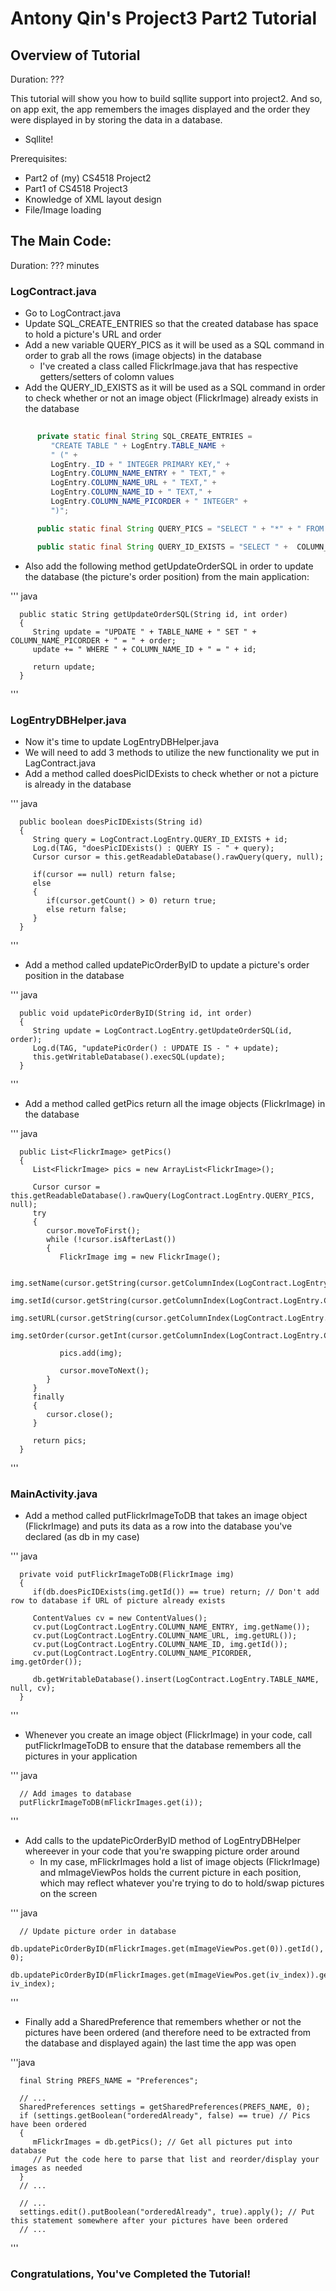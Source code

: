 
# Antony Qin's Project3 Part2 Tutorial
## Overview of Tutorial
Duration: ???

This tutorial will show you how to build sqllite support into project2. And so, on app exit, the app remembers the images displayed and the order they were displayed in by storing the data in a database.

* Sqllite!

Prerequisites:

* Part2 of (my) CS4518 Project2
* Part1 of CS4518 Project3
* Knowledge of XML layout design
* File/Image loading

## The Main Code:
Duration: ??? minutes

### LogContract.java
* Go to LogContract.java
* Update SQL_CREATE_ENTRIES so that the created database has space to hold a picture's URL and order
* Add a new variable QUERY_PICS as it will be used as a SQL command in order to grab all the rows (image objects) in the database
    * I've created a class called FlickrImage.java that has respective getters/setters of colomn values
* Add the QUERY_ID_EXISTS as it will be used as a SQL command in order to check whether or not an image object (FlickrImage) already exists in the database

``` java
    
      private static final String SQL_CREATE_ENTRIES =
         "CREATE TABLE " + LogEntry.TABLE_NAME +
         " (" +
         LogEntry._ID + " INTEGER PRIMARY KEY," +
         LogEntry.COLUMN_NAME_ENTRY + " TEXT," +
         LogEntry.COLUMN_NAME_URL + " TEXT," +
         LogEntry.COLUMN_NAME_ID + " TEXT," +
         LogEntry.COLUMN_NAME_PICORDER + " INTEGER" +
         ")";

      public static final String QUERY_PICS = "SELECT " + "*" + " FROM " + TABLE_NAME;

      public static final String QUERY_ID_EXISTS = "SELECT " +  COLUMN_NAME_ID + " FROM " + TABLE_NAME + " WHERE "  + COLUMN_NAME_ID + " = ";
```

* Also add the following method getUpdateOrderSQL in order to update the database (the picture's order position) from the main application:

''' java
    
      public static String getUpdateOrderSQL(String id, int order)
      {
         String update = "UPDATE " + TABLE_NAME + " SET " + COLUMN_NAME_PICORDER + " = " + order;
         update += " WHERE " + COLUMN_NAME_ID + " = " + id;

         return update;
      }
'''

### LogEntryDBHelper.java
* Now it's time to update LogEntryDBHelper.java
* We will need to add 3 methods to utilize the new functionality we put in LagContract.java
* Add a method called doesPicIDExists to check whether or not a picture is already in the database

''' java
   
      public boolean doesPicIDExists(String id)
      {
         String query = LogContract.LogEntry.QUERY_ID_EXISTS + id;
         Log.d(TAG, "doesPicIDExists() : QUERY IS - " + query);
         Cursor cursor = this.getReadableDatabase().rawQuery(query, null);

         if(cursor == null) return false;
         else
         {
            if(cursor.getCount() > 0) return true;
            else return false;
         }
      }
'''

* Add a method called updatePicOrderByID to update a picture's order position in the database

''' java

      public void updatePicOrderByID(String id, int order)
      {
         String update = LogContract.LogEntry.getUpdateOrderSQL(id, order);
         Log.d(TAG, "updatePicOrder() : UPDATE IS - " + update);
         this.getWritableDatabase().execSQL(update);
      }
'''

* Add a method called getPics return all the image objects (FlickrImage) in the database

''' java

      public List<FlickrImage> getPics()
      {
         List<FlickrImage> pics = new ArrayList<FlickrImage>();

         Cursor cursor = this.getReadableDatabase().rawQuery(LogContract.LogEntry.QUERY_PICS, null);
         try
         {
            cursor.moveToFirst();
            while (!cursor.isAfterLast())
            {
               FlickrImage img = new FlickrImage();

               img.setName(cursor.getString(cursor.getColumnIndex(LogContract.LogEntry.COLUMN_NAME_ENTRY)));
               img.setId(cursor.getString(cursor.getColumnIndex(LogContract.LogEntry.COLUMN_NAME_ID)));
               img.setURL(cursor.getString(cursor.getColumnIndex(LogContract.LogEntry.COLUMN_NAME_URL)));
               img.setOrder(cursor.getInt(cursor.getColumnIndex(LogContract.LogEntry.COLUMN_NAME_PICORDER)));

               pics.add(img);

               cursor.moveToNext();
            }
         }
         finally
         {
            cursor.close();
         }

         return pics;
      }
'''

### MainActivity.java
* Add a method called putFlickrImageToDB that takes an image object (FlickrImage) and puts its data as a row into the database you've declared (as db in my case)

''' java

      private void putFlickrImageToDB(FlickrImage img)
      {
         if(db.doesPicIDExists(img.getId()) == true) return; // Don't add row to database if URL of picture already exists

         ContentValues cv = new ContentValues();
         cv.put(LogContract.LogEntry.COLUMN_NAME_ENTRY, img.getName());
         cv.put(LogContract.LogEntry.COLUMN_NAME_URL, img.getURL());
         cv.put(LogContract.LogEntry.COLUMN_NAME_ID, img.getId());
         cv.put(LogContract.LogEntry.COLUMN_NAME_PICORDER, img.getOrder());

         db.getWritableDatabase().insert(LogContract.LogEntry.TABLE_NAME, null, cv);
      }
'''

* Whenever you create an image object (FlickrImage) in your code, call putFlickrImageToDB to ensure that the database remembers all the pictures in your application

''' java

      // Add images to database
      putFlickrImageToDB(mFlickrImages.get(i));
'''

* Add calls to the updatePicOrderByID method of LogEntryDBHelper whereever in your code that you're swapping picture order around
    * In my case, mFlickrImages hold a list of image objects (FlickrImage) and mImageViewPos holds the current picture in each position, which may reflect whatever you're trying to do to hold/swap pictures on the screen

''' java

      // Update picture order in database
      db.updatePicOrderByID(mFlickrImages.get(mImageViewPos.get(0)).getId(), 0);
      db.updatePicOrderByID(mFlickrImages.get(mImageViewPos.get(iv_index)).getId(), iv_index);
'''

* Finally add a SharedPreference that remembers whether or not the pictures have been ordered (and therefore need to be extracted from the database and displayed again) the last time the app was open

'''java

      final String PREFS_NAME = "Preferences";

      // ...
      SharedPreferences settings = getSharedPreferences(PREFS_NAME, 0);
      if (settings.getBoolean("orderedAlready", false) == true) // Pics have been ordered
      {
         mFlickrImages = db.getPics(); // Get all pictures put into database
         // Put the code here to parse that list and reorder/display your images as needed
      }
      // ...

      // ...
      settings.edit().putBoolean("orderedAlready", true).apply(); // Put this statement somewhere after your pictures have been ordered
      // ...
'''
    
### Congratulations, You've Completed the Tutorial!









